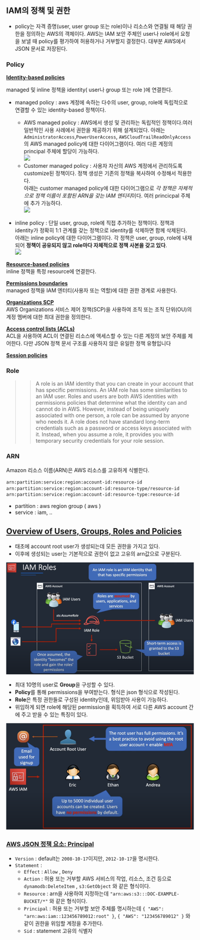 ## IAM의 정책 및 권한

- policy는 자격 증명(user, user group 또는 role)이나 리소스와 연결될 때 해당 권한을 정의하는 AWS의 객체이다. AWS는 IAM 보안 주체인 user나 role에서 요청을 보낼 때 policy를 평가하여 허용하거나 거부할지 결정한다. 대부분 AWS에서 JSON 문서로 저장된다.

### Policy

**[Identity-based policies](https://docs.aws.amazon.com/IAM/latest/UserGuide/access_policies.html#policies_id-based)** 

managed 및 inline 정책을 identity( user나 group 또는 role )에 연결한다.
- managed policy : aws 계정에 속하는 다수의 user, group, role에 독립적으로 연결할 수 있는 identity-based  정책이다. 
    - AWS managed policy : AWS에서 생성 및 관리하는 독립적인 정책이다.여러 일반적인 사용 사례에서 권한을 제공하기 위해 설계되었다. 아래는 `AdministratorAccess`,`PowerUserAccess`, `AWSCloudTrailReadOnlyAccess`의 AWS managed policy에 대한 다이어그램이다. 여러 다른 계정의 principal 주체에 할당이 가능하다.    
![](https://docs.aws.amazon.com/ko_kr/IAM/latest/UserGuide/images/policies-aws-managed-policies.diagram.png)  
    - Customer managed policy : 사용자 자신의 AWS 계정에서 관리하도록 customize된 정책이다. 정책 생성은 기존의 정책을 복사하여 수정해서 적용한다.  
아래는 customer managed policy에 대한 다이어그램으로 *각 정책은 자체적으로 정책 이름이 포함된 ARN을 갖는 IAM 엔티티*이다. 여러 princicpal 주체에 추가 가능하다.   
![](https://docs.aws.amazon.com/ko_kr/IAM/latest/UserGuide/images/policies-customer-managed-policies.diagram.png)

- inline policy : 단일 user, group, role에 직접 추가하는 정책이다. 정책과 identity가 정확히 1:1 관계를 갖는 정책으로 identity를 삭제하면 함께 삭제된다.  
아래는 inline policy에 대한 다이어그램이다. 각 정책은 user, group, role에 내재되어 **정책이 공유되지 않고 role마다 자체적으로 정책 사본을 갖고 있다**.  
![](https://docs.aws.amazon.com/ko_kr/IAM/latest/UserGuide/images/policies-inline-policies.diagram.png)

**[Resource-based policies](https://docs.aws.amazon.com/IAM/latest/UserGuide/access_policies.html#policies_resource-based)**  
inline 정책을 특정 resource에 연결한다.

**[Permissions boundaries](https://docs.aws.amazon.com/IAM/latest/UserGuide/access_policies.html#policies_bound)**  
managed 정책을 IAM 엔터티(사용자 또는 역할)에 대한 권한 경계로 사용한다.

**[Organizations SCP](https://docs.aws.amazon.com/ko_kr/IAM/latest/UserGuide/access_policies.html#policies_scp)**  
AWS Organizations 서비스 제어 정책(SCP)을 사용하여 조직 또는 조직 단위(OU)의 계정 멤버에 대한 최대 권한을 정의한다.

**[Access control lists (ACLs)](https://docs.aws.amazon.com/IAM/latest/UserGuide/access_policies.html#policies_acl)**  
ACL을 사용하여 ACL이 연결된 리소스에 액세스할 수 있는 다른 계정의 보안 주체를 제어한다. 다만 JSON 정책 문서 구조를 사용하지 않은 유일한 정책 유형입니다

**[Session policies](https://docs.aws.amazon.com/IAM/latest/UserGuide/access_policies.html#policies_session)**



### Role

>> A role is an IAM identity that you can create in your account that has specific permissions. An IAM role has some similarities to an IAM user. Roles and users are both AWS identities with permissions policies that determine what the identity can and cannot do in AWS. However, instead of being uniquely associated with one person, a role can be assumed by anyone who needs it. A role does not have standard long-term credentials such as a password or access keys associated with it. Instead, when you assume a role, it provides you with temporary security credentials for your role session.

### ARN

Amazon 리소스 이름(ARN)은 AWS 리소스를 고유하게 식별한다.

```bash
arn:partition:service:region:account-id:resource-id
arn:partition:service:region:account-id:resource-type/resource-id
arn:partition:service:region:account-id:resource-type:resource-id
```

- partition : aws  region group ( aws )
- service : iam, ..


## [Overview of Users, Groups, Roles and Policies](https://www.youtube.com/watch?v=PjKvwxTTSUk)

- 태초에 account root user가 생성되는데 모든 권한을 가지고 있다.
- 이후에 생성되는 user는 기본적으로 권한이 없고 고유의 arn값으로 구분된다.

![Untitled](./img/Untitled13.png)

- 최대 10명의 user로 **Group**을 구성할 수 있다.
- **Policy**를 통해 permissions을 부여받는다. 형식은 json 형식으로 작성된다.
- **Role**은 특정 권한들로 구성된 identity인데, 위임받아 사용이 가능하다.
- 위임하게 되면 role에 해당된 permission을 획득하여 서로 다른 AWS account 간에 주고 받을 수 있는 특징이 있다.

![Untitled](./img/Untitled14.png)

### [AWS JSON 정책 요소: Principal](https://docs.aws.amazon.com/ko_kr/IAM/latest/UserGuide/reference_policies_elements_principal.html)

- `Version` : default는 `2008-10-17`이지만, `2012-10-17`을 명시한다.
- `Statement` :
    - `Effect` : `Allow` , `Deny`
    - `Action` : 허용 또는 거부할 AWS 서비스의 작업, 리소스, 조건 등으로 `dynamodb:DeleteItem` , `s3:GetObject` 와 같은 형식이다.
    - `Resource` : arn을 사용하여 지정하는데 `"arn:aws:s3:::DOC-EXAMPLE-BUCKET/*"` 와 같은 형식이다.
    - `Principal` : 허용 또는 거부할 보안 주체를 명시하는데 `{ "AWS": "arn:aws:iam::123456789012:root" }`,  `{ "AWS": "123456789012" }` 와 같이 권한을 위임할 계정을 추가한다.
    - `Sid` : statement 고유의 식별자
